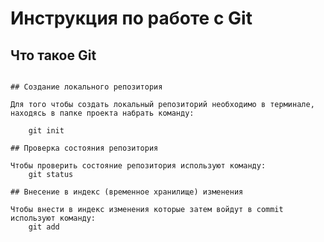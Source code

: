 # **Инструкция по работе с Git**

## Что такое Git

~~~Тут нужно писать описание программы Git~~

## Создание локального репозитория

Для того чтобы создать локальный репозиторий необходимо в терминале, находясь в папке проекта набрать команду:

    git init

## Проверка состояния репозитория

Чтобы проверить состояние репозитория используют команду:
    git status

## Внесение в индекс (временное хранилище) изменения

Чтобы внести в индекс изменения которые затем войдут в commit используют команду:
    git add